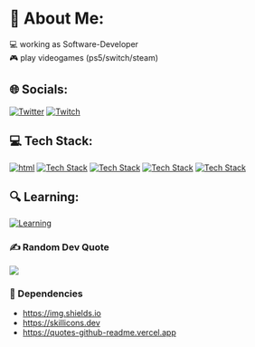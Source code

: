 # 💫 About Me:
💻 working as Software-Developer  
🎮 play videogames (ps5/switch/steam)  
  
## 🌐 Socials:
<!--- [![Instagram](https://img.shields.io/badge/Instagram-%23E4405F.svg?logo=Instagram&logoColor=white)](https://instagram.com/puddypadhie) -->
<!--- [![TikTok](https://img.shields.io/badge/TikTok-%23000000.svg?logo=TikTok&logoColor=white)](https://tiktok.com/@puddypadhie) -->
[![Twitter](https://img.shields.io/badge/Twitter-%231DA1F2.svg?logo=Twitter&logoColor=white)](https://twitter.com/puddypadhie)
[![Twitch](https://img.shields.io/badge/Twitch-%239146FF.svg?logo=Twitch&logoColor=white)](https://twitch.tv/padhie)
<!--- [![YouTube](https://img.shields.io/badge/YouTube-%23FF0000.svg?logo=YouTube&logoColor=white)](https://youtube.com/c/PaddyPadhie) -->
  
## 💻 Tech Stack:
[![html](https://skillicons.dev/icons?i=html,js)](#)
[![Tech Stack](https://skillicons.dev/icons?i=docker)](https://www.docker.com/)
[![Tech Stack](https://skillicons.dev/icons?i=php)](https://www.php.net/)
[![Tech Stack](https://skillicons.dev/icons?i=mysql)](https://www.mysql.com/)
[![Tech Stack](https://skillicons.dev/icons?i=bootstrap)](https://getbootstrap.com/)
  
<!--- ![HTML5](https://img.shields.io/badge/html5-%23E34F26.svg?style=for-the-badge&logo=html5&logoColor=white) -->
<!--- ![PHP](https://img.shields.io/badge/php-%23777BB4.svg?style=for-the-badge&logo=php&logoColor=white) -->
<!--- ![JavaScript](https://img.shields.io/badge/javascript-%23323330.svg?style=for-the-badge&logo=javascript&logoColor=%23F7DF1E) -->
<!--- ![Bootstrap](https://img.shields.io/badge/bootstrap-%23563D7C.svg?style=for-the-badge&logo=bootstrap&logoColor=white) -->
<!--- ![jQuery](https://img.shields.io/badge/jquery-%230769AD.svg?style=for-the-badge&logo=jquery&logoColor=white) -->
<!--- ![SASS](https://img.shields.io/badge/SASS-hotpink.svg?style=for-the-badge&logo=SASS&logoColor=white) -->
<!--- ![Symfony](https://img.shields.io/badge/symfony-%23000000.svg?style=for-the-badge&logo=symfony&logoColor=white) -->
<!--- ![MySQL](https://img.shields.io/badge/mysql-%2300f.svg?style=for-the-badge&logo=mysql&logoColor=white) -->
<!--- ![Docker](https://img.shields.io/badge/docker-%230db7ed.svg?style=for-the-badge&logo=docker&logoColor=white) -->
  
## 🔍 Learning:
[![Learning](https://skillicons.dev/icons?i=java,python,nginx)](#)
  
### ✍️ Random Dev Quote
![](https://quotes-github-readme.vercel.app/api?type=horizontal&theme=radical)
### 🔗 Dependencies
- https://img.shields.io
- https://skillicons.dev
- https://quotes-github-readme.vercel.app

